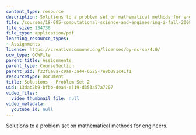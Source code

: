 ```yaml
---
content_type: resource
description: Solutions to a problem set on mathematical methods for engineers.
file: /courses/18-085-computational-science-and-engineering-i-fall-2008/13dab2b9bfbbdea4e319d353a57a7207_pset2.pdf
file_size: 134736
file_type: application/pdf
learning_resource_types:
- Assignments
license: https://creativecommons.org/licenses/by-nc-sa/4.0/
ocw_type: OCWFile
parent_title: Assignments
parent_type: CourseSection
parent_uid: f22f0a8a-c9aa-3a44-6525-7e9b091c41f1
resourcetype: Document
title: Solutions - Problem Set 2
uid: 13dab2b9-bfbb-dea4-e319-d353a57a7207
video_files:
  video_thumbnail_file: null
video_metadata:
  youtube_id: null
---
```

Solutions to a problem set on mathematical methods for engineers.